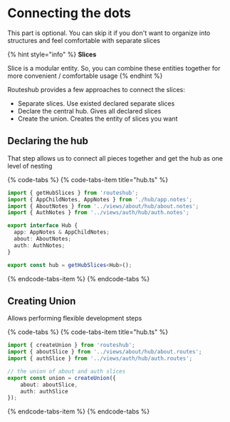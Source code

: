 # Connecting the dots

This part is optional. You can skip it if you don't want to organize into structures and feel comfortable with separate slices

{% hint style="info" %}
**Slices**

Slice is a modular entity. So, you can combine these entities together for more convenient / comfortable usage
{% endhint %}

Routeshub provides a few approaches to connect the slices:

* Separate slices. Use existed declared separate slices
* Declare the central hub. Gives all declared slices
* Create the union. Creates the entity of slices you want

## Declaring the hub

That step allows us to connect all pieces together and get the hub as one level of nesting

{% code-tabs %}
{% code-tabs-item title="hub.ts" %}
```typescript
import { getHubSlices } from 'routeshub';
import { AppChildNotes, AppNotes } from './hub/app.notes';
import { AboutNotes } from '../views/about/hub/about.notes';
import { AuthNotes } from '../views/auth/hub/auth.notes';

export interface Hub {
  app: AppNotes & AppChildNotes;
  about: AboutNotes;
  auth: AuthNotes;
}

export const hub = getHubSlices<Hub>();
```
{% endcode-tabs-item %}
{% endcode-tabs %}

## Creating Union

Allows performing flexible development steps

{% code-tabs %}
{% code-tabs-item title="hub.ts" %}
```typescript
import { createUnion } from 'routeshub';
import { aboutSlice } from '../views/about/hub/about.routes';
import { authSlice } from '../views/auth/hub/auth.routes';

// the union of about and auth slices
export const union = createUnion({
    about: aboutSlice,
    auth: authSlice
});

```
{% endcode-tabs-item %}
{% endcode-tabs %}

